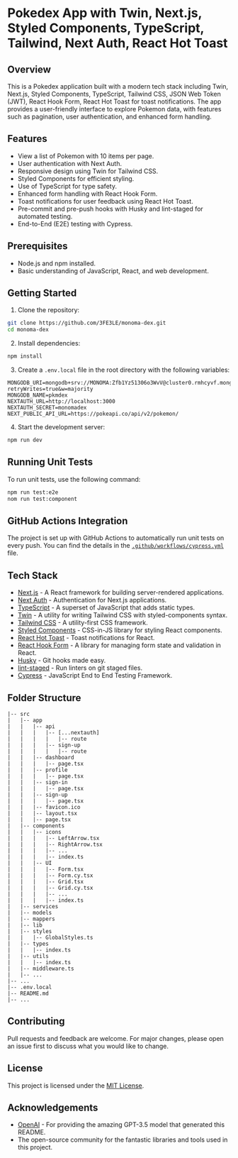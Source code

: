
# Pokedex App with Twin, Next.js, Styled Components, TypeScript, Tailwind, Next Auth, React Hot Toast

## Overview

This is a Pokedex application built with a modern tech stack including Twin, Next.js, Styled Components, TypeScript, Tailwind CSS, JSON Web Token (JWT), React Hook Form, React Hot Toast for toast notifications. The app provides a user-friendly interface to explore Pokemon data, with features such as pagination, user authentication, and enhanced form handling.

## Features

- View a list of Pokemon with 10 items per page.
- User authentication with Next Auth.
- Responsive design using Twin for Tailwind CSS.
- Styled Components for efficient styling.
- Use of TypeScript for type safety.
- Enhanced form handling with React Hook Form.
- Toast notifications for user feedback using React Hot Toast.
- Pre-commit and pre-push hooks with Husky and lint-staged for automated testing.
- End-to-End (E2E) testing with Cypress.

## Prerequisites

- Node.js and npm installed.
- Basic understanding of JavaScript, React, and web development.

## Getting Started

1. Clone the repository:

```bash
git clone https://github.com/3FE3LE/monoma-dex.git
cd monoma-dex
```

2. Install dependencies:

```bash
npm install
```

3. Create a `.env.local` file in the root directory with the following variables:

```env
MONGODB_URI=mongodb+srv://MONOMA:Zfb1Yz51306o3WvV@cluster0.rmhcyvf.mongodb.net/?retryWrites=true&w=majority
MONGODB_NAME=pkmdex
NEXTAUTH_URL=http://localhost:3000
NEXTAUTH_SECRET=monomadex
NEXT_PUBLIC_API_URL=https://pokeapi.co/api/v2/pokemon/
```

4. Start the development server:

```bash
npm run dev
```

## Running Unit Tests

To run unit tests, use the following command:

```bash
npm run test:e2e
nom run test:component
```

## GitHub Actions Integration

The project is set up with GitHub Actions to automatically run unit tests on every push. You can find the details in the [`.github/workflows/cypress.yml`](.github/workflows/cypress.yml) file.

## Tech Stack

- [Next.js](https://nextjs.org/) - A React framework for building server-rendered applications.
- [Next Auth](https://next-auth.js.org/) - Authentication for Next.js applications.
- [TypeScript](https://www.typescriptlang.org/) - A superset of JavaScript that adds static types.
- [Twin](https://github.com/ben-rogerson/twin.macro) - A utility for writing Tailwind CSS with styled-components syntax.
- [Tailwind CSS](https://tailwindcss.com/) - A utility-first CSS framework.
- [Styled Components](https://styled-components.com/) - CSS-in-JS library for styling React components.
- [React Hot Toast](https://react-hot-toast.com/) - Toast notifications for React.
- [React Hook Form](https://react-hook-form.com/) - A library for managing form state and validation in React.
- [Husky](https://typicode.github.io/husky/) - Git hooks made easy.
- [lint-staged](https://github.com/okonet/lint-staged) - Run linters on git staged files.
- [Cypress](https://www.cypress.io/) - JavaScript End to End Testing Framework.

## Folder Structure

```
|-- src
|   |-- app
|   |   |-- api
|   |   |   |-- [...nextauth]
|   |   |   |   |-- route
|   |   |   |-- sign-up
|   |   |   |   |-- route
|   |   |-- dashboard
|   |   |   |-- page.tsx
|   |   |-- profile
|   |   |   |-- page.tsx
|   |   |-- sign-in
|   |   |   |-- page.tsx
|   |   |-- sign-up
|   |   |   |-- page.tsx
|   |   |-- favicon.ico
|   |   |-- layout.tsx
|   |   |-- page.tsx
|   |-- components
|   |   |-- icons
|   |   |   |-- LeftArrow.tsx
|   |   |   |-- RightArrow.tsx
|   |   |   |-- ...
|   |   |   |-- index.ts
|   |   |-- UI
|   |   |   |-- Form.tsx
|   |   |   |-- Form.cy.tsx
|   |   |   |-- Grid.tsx
|   |   |   |-- Grid.cy.tsx
|   |   |   |-- ...
|   |   |   |-- index.ts
|   |-- services
|   |-- models
|   |-- mappers
|   |-- lib
|   |-- styles
|   |   |-- GlobalStyles.ts
|   |-- types
|   |   |-- index.ts
|   |-- utils
|   |   |-- index.ts
|   |-- middleware.ts
|   |-- ...
|-- ...
|-- .env.local
|-- README.md
|-- ...
```

## Contributing

Pull requests and feedback are welcome. For major changes, please open an issue first to discuss what you would like to change.

## License

This project is licensed under the [MIT License](LICENSE).

## Acknowledgements

- [OpenAI](https://openai.com) - For providing the amazing GPT-3.5 model that generated this README.
- The open-source community for the fantastic libraries and tools used in this project.
